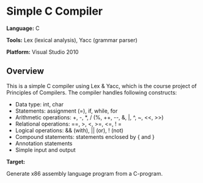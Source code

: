 # Simple C Compiler

**Language:** C

**Tools:** Lex (lexical analysis), Yacc (grammar parser)

**Platform:** Visual Studio 2010

## Overview

This is a simple C compiler using Lex & Yacc, which is the course project of Principles of Compilers. The compiler handles following constructs:

- Data type: int, char
- Statements: assignment (=), if, while, for
- Arithmetic operations: +, -, *, / (%, ++, --, &, |, ^, ~, <<, >>)
- Relational operations: ==, >, <, >=, <=, ! =
- Logical operations: && (with), || (or), ! (not)
- Compound statements: statements enclosed by { and }
- Annotation statements
- Simple input and output

**Target:**

Generate x86 assembly language program from a C-program.